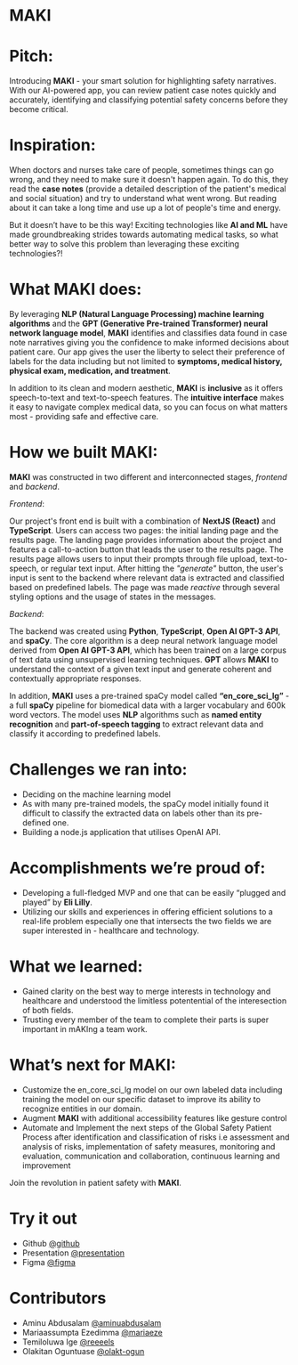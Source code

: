 # MAKI

# Pitch: 
Introducing **MAKI** - your smart solution for highlighting safety narratives. With our AI-powered app, you can review patient case notes quickly and accurately, identifying and classifying potential safety concerns before they become critical. 

# Inspiration:
When doctors and nurses take care of people, sometimes things can go wrong, and they need to make sure it doesn't happen again. To do this, they read the **case notes** (provide a detailed description of the patient's medical and social situation) and try to understand what went wrong. But reading about it can take a long time and use up a lot of people's time and energy. 

But it doesn’t have to be this way! Exciting technologies like **AI and ML** have made groundbreaking strides towards automating medical tasks, so what better way to solve this problem than leveraging these exciting technologies?!


# What MAKI does:
By leveraging **NLP (Natural Language Processing) machine learning algorithms** and the **GPT (Generative Pre-trained Transformer) neural network language model**, **MAKI** identifies and classifies data found in case note narratives giving you the confidence to make informed decisions about patient care. Our app gives the user the liberty to select their preference of labels for the data including but not limited to **symptoms, medical history, physical exam, medication, and treatment**.

In addition to its clean and modern aesthetic, **MAKI** is **inclusive** as it offers speech-to-text and text-to-speech features. The **intuitive interface** makes it easy to navigate complex medical data, so you can focus on what matters most - providing safe and effective care.


# How we built MAKI:
**MAKI** was constructed in two different and interconnected stages, *frontend* and *backend*.

*Frontend*:

Our project's front end is built with a combination of **NextJS (React)** and **TypeScript**. Users can access two pages: the initial landing page and the results page. The landing page provides information about the project and features a call-to-action button that leads the user to the results page. The results page allows users to input their prompts through file upload, text-to-speech, or regular text input. After hitting the *"generate"* button, the user's input is sent to the backend where relevant data is extracted and classified based on predefined labels. The page was made *reactive* through several styling options and the usage of states in the messages.

*Backend*:

The backend was created using **Python**, **TypeScript**, **Open AI GPT-3 API**, and **spaCy**. The core algorithm is a deep neural network language model derived from **Open AI GPT-3 API**, which has been trained on a large corpus of text data using unsupervised learning techniques. **GPT** allows **MAKI** to understand the context of a given text input and generate coherent and contextually appropriate responses. 

In addition, **MAKI** uses a pre-trained spaCy model called **“en_core_sci_lg”** - a full **spaCy** pipeline for biomedical data with a larger vocabulary and 600k word vectors. The  model uses **NLP** algorithms such as **named entity recognition** and **part-of-speech tagging** to extract relevant data and classify it according to predefined labels.


# Challenges we ran into:
- Deciding on the machine learning model
- As with many pre-trained models, the spaCy model initially found it difficult to classify the extracted data on labels other than its pre-defined one.
- Building a node.js application that utilises OpenAI API.

# Accomplishments we’re proud of:
- Developing a full-fledged MVP and one that can be easily “plugged and played” by **Eli Lilly**.
- Utilizing our skills and experiences in offering efficient solutions to a real-life problem especially one that intersects the two fields we are super interested in - healthcare and technology.


# What we learned:
- Gained clarity on the best way to merge interests in technology and healthcare and understood the limitless potentential of the interesection of both fields. 
- Trusting every member of the team to complete their parts is super important in mAKIng a team work.

# What’s next for MAKI:
- Customize the en_core_sci_lg model on our own labeled data including training the model on our specific dataset to improve its ability to recognize entities in our domain. 
- Augment **MAKI** with additional accessibility features like gesture control
- Automate and Implement the next steps of the Global Safety Patient Process after identification and classification of risks i.e assessment and analysis of risks, implementation of safety measures, monitoring and evaluation, communication and collaboration, continuous learning and improvement 



Join the revolution in patient safety with **MAKI**.


# Try it out
- Github [@github]( https://github.com/reeeels/MAKI)
- Presentation [@presentation](https://docs.google.com/presentation/d/1zaPoWmBeCDl69FFItpxflnEZfHjmvVwJTIyUnh4uj6A/edit?usp=sharing)
- Figma [@figma](https://www.figma.com/file/P81kNcdv5OqpxOfMXMGkco?node-id=0:1&comments-enabled=1&locale=en)

# Contributors
- Aminu Abdusalam [@aminuabdusalam](https://github.com/aminuabdusalam)
- Mariaassumpta Ezedimma [@mariaeze](https://github.com/mariaeze)
- Temiloluwa Ige [@reeeels](https://github.com/reeeels)
- Olakitan Oguntuase [@olakt-ogun](https://github.com/olakt-ogun)
